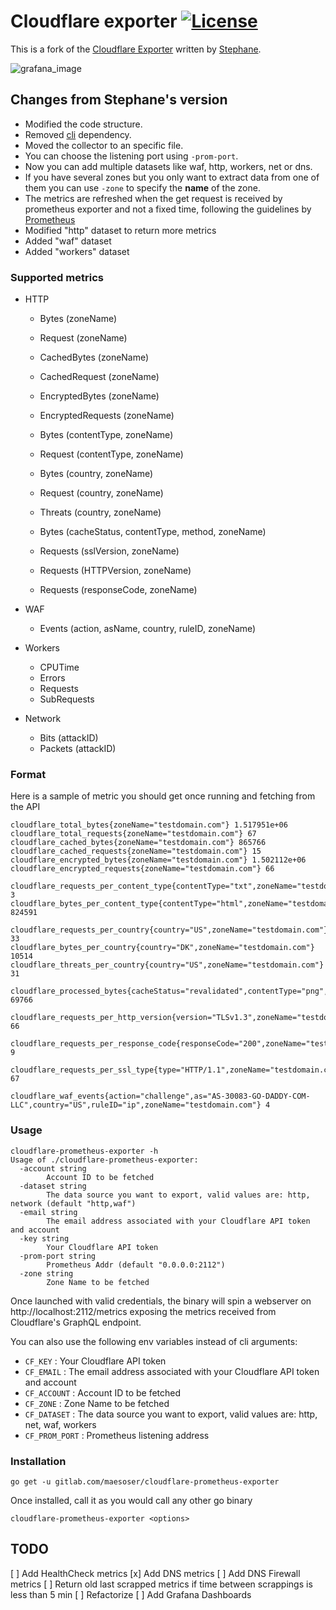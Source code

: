 # Cloudflare exporter [![License](https://img.shields.io/github/license/maesoser/cloudflare_exporter)](https://www.gnu.org/licenses/gpl-3.0.html) 

This is a fork of the [Cloudflare Exporter](https://gitlab.com/stephane5/cloudflare-prometheus-exporter) written by [Stephane](https://gitlab.com/stephane5).

![grafana_image](https://github.com/maesoser/cloudflare_exporter/raw/master/grafana_dashboards/dashboard_image.jpeg)

## Changes from Stephane's version

 - Modified the code structure.
 - Removed [cli](https://github.com/urfave/cli) dependency.
 - Moved the collector to an specific file.
 - You can choose the listening port using `-prom-port`.
 - Now you can add multiple datasets like waf, http, workers, net or dns.
 - If you have several zones but you only want to extract data from one of them you can use `-zone` to specify the **name** of the zone.
 - The metrics are refreshed when the get request is received by prometheus exporter and not a fixed time, following the guidelines by [Prometheus](https://prometheus.io/docs/instrumenting/writing_exporters/#deployment)
 - Modified "http" dataset to return more metrics
 - Added "waf" dataset
 - Added "workers" dataset

### Supported metrics

- HTTP
   - Bytes (zoneName)
   - Request (zoneName)
   - CachedBytes (zoneName)
   - CachedRequest (zoneName)
   - EncryptedBytes (zoneName)
   - EncryptedRequests (zoneName)

   - Bytes (contentType, zoneName)
   - Request (contentType, zoneName)

   - Bytes (country, zoneName)
   - Request (country, zoneName)
   - Threats (country, zoneName)

   - Bytes (cacheStatus, contentType, method, zoneName)

   - Requests (sslVersion, zoneName)
   - Requests (HTTPVersion, zoneName)
   - Requests (responseCode, zoneName)

- WAF
   - Events (action, asName, country, ruleID, zoneName)

- Workers
   - CPUTime
   - Errors
   - Requests
   - SubRequests

- Network
   - Bits (attackID)
   - Packets (attackID)

### Format

Here is a sample of metric you should get once running and fetching from the API

```
cloudflare_total_bytes{zoneName="testdomain.com"} 1.517951e+06
cloudflare_total_requests{zoneName="testdomain.com"} 67
cloudflare_cached_bytes{zoneName="testdomain.com"} 865766
cloudflare_cached_requests{zoneName="testdomain.com"} 15
cloudflare_encrypted_bytes{zoneName="testdomain.com"} 1.502112e+06
cloudflare_encrypted_requests{zoneName="testdomain.com"} 66

cloudflare_requests_per_content_type{contentType="txt",zoneName="testdomain.com"} 3
cloudflare_bytes_per_content_type{contentType="html",zoneName="testdomain.com"} 824591

cloudflare_requests_per_country{country="US",zoneName="testdomain.com"} 33
cloudflare_bytes_per_country{country="DK",zoneName="testdomain.com"} 10514
cloudflare_threats_per_country{country="US",zoneName="testdomain.com"} 31

cloudflare_processed_bytes{cacheStatus="revalidated",contentType="png",method="GET",zoneName="testdomain.com"} 69766

cloudflare_requests_per_http_version{version="TLSv1.3",zoneName="testdomain.com"} 66

cloudflare_requests_per_response_code{responseCode="200",zoneName="testdomain.com"} 9

cloudflare_requests_per_ssl_type{type="HTTP/1.1",zoneName="testdomain.com"} 67

cloudflare_waf_events{action="challenge",as="AS-30083-GO-DADDY-COM-LLC",country="US",ruleID="ip",zoneName="testdomain.com"} 4
```

### Usage

```
cloudflare-prometheus-exporter -h
Usage of ./cloudflare-prometheus-exporter:
  -account string
    	Account ID to be fetched
  -dataset string
    	The data source you want to export, valid values are: http, network (default "http,waf")
  -email string
    	The email address associated with your Cloudflare API token and account
  -key string
    	Your Cloudflare API token
  -prom-port string
    	Prometheus Addr (default "0.0.0.0:2112")
  -zone string
    	Zone Name to be fetched
```

Once launched with valid credentials, the binary will spin a webserver on http://localhost:2112/metrics exposing the metrics received from Cloudflare's GraphQL endpoint.

You can also use the following env variables instead of cli arguments:
   - `CF_KEY` : Your Cloudflare API token
   - `CF_EMAIL` : The email address associated with your Cloudflare API token and account
   - `CF_ACCOUNT` : Account ID to be fetched
   - `CF_ZONE` : Zone Name to be fetched
   - `CF_DATASET` : The data source you want to export, valid values are: http, net, waf, workers
   - `CF_PROM_PORT` : Prometheus listening address

### Installation

```
go get -u gitlab.com/maesoser/cloudflare-prometheus-exporter
```

Once installed, call it as you would call any other go binary 

```
cloudflare-prometheus-exporter <options>
```

## TODO

[ ] Add HealthCheck metrics
[x] Add DNS metrics
[ ] Add DNS Firewall metrics
[ ] Return old last scrapped metrics if time between scrappings is less than 5 min
[ ] Refactorize
[ ] Add Grafana Dashboards

